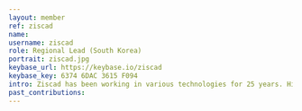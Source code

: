 ```yaml
---
layout: member
ref: ziscad
name:
username: ziscad
role: Regional Lead (South Korea)
portrait: ziscad.jpg
keybase_url: https://keybase.io/ziscad
keybase_key: 6374 6DAC 3615 F094
intro: Ziscad has been working in various technologies for 25 years. His expertise is regarded highly in the community of crypto investors, and we will utilize his talents to spread the word in the Korean community, as well as globally.
past_contributions:
---
```


